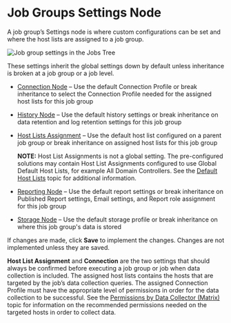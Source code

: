 # Job Groups Settings Node

A job group’s Settings node is where custom configurations can be set and where the host lists are
assigned to a job group.

![Job group settings in the Jobs Tree](/img/product_docs/activitymonitor/config/dellpowerscale/settings.webp)

These settings inherit the global settings down by default unless inheritance is broken at a job
group or a job level.

- [Connection Node](/docs/accessanalyzer/12.0/admin/jobs/group/connection.md) – Use the default Connection Profile or break inheritance to
  select the Connection Profile needed for the assigned host lists for this job group
- [History Node](/docs/accessanalyzer/12.0/admin/jobs/group/history.md) – Use the default history settings or break inheritance on data
  retention and log retention settings for this job group
- [Host Lists Assignment](/docs/accessanalyzer/12.0/admin/jobs/group/hostlistsassignment.md) – Use the default host list configured on a parent
  job group or break inheritance on assigned host lists for this job group

    **NOTE:** Host List Assignments is not a global setting. The pre-configured solutions may
    contain Host List Assignments configured to use Global Default Host Lists, for example All
    Domain Controllers. See the
    [Default Host Lists](/docs/accessanalyzer/12.0/admin/settings/hostinventory.md#default-host-lists) topic for additional
    information.

- [Reporting Node](/docs/accessanalyzer/12.0/admin/jobs/group/reporting.md) – Use the default report settings or break inheritance on Published
  Report settings, Email settings, and Report role assignment for this job group
- [Storage Node](/docs/accessanalyzer/12.0/admin/jobs/group/storage.md) – Use the default storage profile or break inheritance on where this
  job group's data is stored

If changes are made, click **Save** to implement the changes. Changes are not implemented unless
they are saved.

**Host List Assignment** and **Connection** are the two settings that should always be confirmed
before executing a job group or job when data collection is included. The assigned host lists
contains the hosts that are targeted by the job’s data collection queries. The assigned Connection
Profile must have the appropriate level of permissions in order for the data collection to be
successful. See the
[Permissions by Data Collector (Matrix)](/docs/accessanalyzer/12.0/admin/datacollector/permissionmatrix.md) topic for
information on the recommended permissions needed on the targeted hosts in order to collect data.
